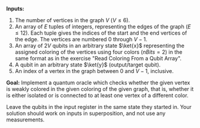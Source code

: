 **Inputs:**

1. The number of vertices in the graph $V$ ($V \leq 6$).
2. An array of $E$ tuples of integers, representing the edges of the graph ($E \leq 12$).
Each tuple gives the indices of the start and the end vertices of the edge.
The vertices are numbered $0$ through $V - 1$.
3. An array of $2V$ qubits in an arbitrary state $\ket{x}$ representing the assigned coloring of the vertices using four colors ($nBits = 2$) in the same format as in the exercise "Read Coloring From a Qubit Array".
4. A qubit in an arbitrary state $\ket{y}$ (output/target qubit).
5. An index of a vertex in the graph between $0$ and $V - 1$, inclusive.

**Goal:**
Implement a quantum oracle which checks whether the given vertex is weakly colored in the given coloring of the given graph,
that is, whether it is either isolated or is connected to at least one vertex of a different color.
    
Leave the qubits in the input register in the same state they started in.
Your solution should work on inputs in superposition, and not use any measurements.